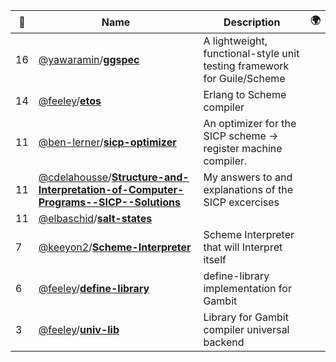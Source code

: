 |:star2: | Name | Description | 🌍|
|---|---|---|---|
|16|[@yawaramin](https://github.com/yawaramin)/[**ggspec**](https://github.com/yawaramin/ggspec)|A lightweight, functional-style unit testing framework for Guile/Scheme||
|14|[@feeley](https://github.com/feeley)/[**etos**](https://github.com/feeley/etos)|Erlang to Scheme compiler||
|11|[@ben-lerner](https://github.com/ben-lerner)/[**sicp-optimizer**](https://github.com/ben-lerner/sicp-optimizer)|An optimizer for the SICP scheme → register machine compiler.||
|11|[@cdelahousse](https://github.com/cdelahousse)/[**Structure-and-Interpretation-of-Computer-Programs--SICP--Solutions**](https://github.com/cdelahousse/Structure-and-Interpretation-of-Computer-Programs--SICP--Solutions)|My answers to and explanations of the SICP excercises||
|11|[@elbaschid](https://github.com/elbaschid)/[**salt-states**](https://github.com/elbaschid/salt-states)|||
|7|[@keeyon2](https://github.com/keeyon2)/[**Scheme-Interpreter**](https://github.com/keeyon2/Scheme-Interpreter)|Scheme Interpreter that will Interpret itself||
|6|[@feeley](https://github.com/feeley)/[**define-library**](https://github.com/feeley/define-library)|define-library implementation for Gambit||
|3|[@feeley](https://github.com/feeley)/[**univ-lib**](https://github.com/feeley/univ-lib)|Library for Gambit compiler universal backend||

